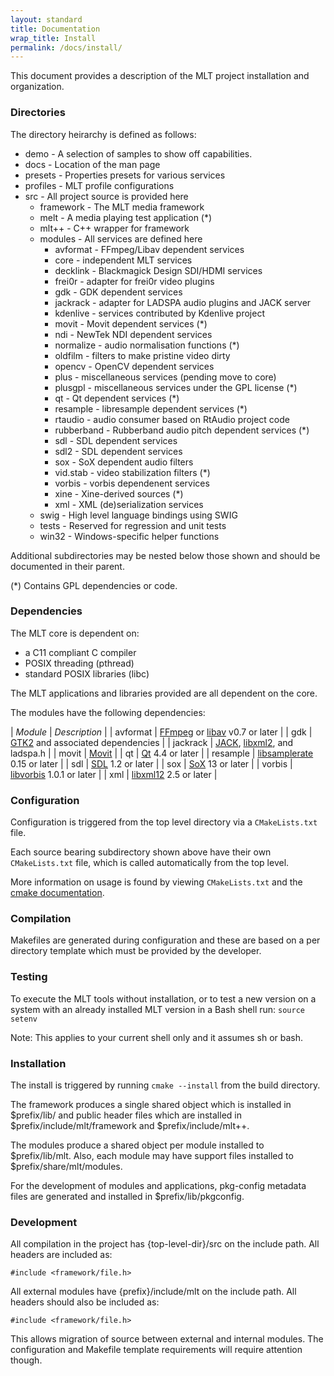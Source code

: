 ```yaml
---
layout: standard
title: Documentation
wrap_title: Install
permalink: /docs/install/
---
```


This document provides a description of the MLT project installation and organization.

### Directories

The directory heirarchy is defined as follows:

-   demo - A selection of samples to show off capabilities.
-   docs - Location of the man page
-   presets - Properties presets for various services
-   profiles - MLT profile configurations
-   src - All project source is provided here
    -   framework - The MLT media framework
    -   melt - A media playing test application (\*)
    -   mlt++ - C++ wrapper for framework
    -   modules - All services are defined here
        -   avformat - FFmpeg/Libav dependent services
        -   core - independent MLT services
        -   decklink - Blackmagick Design SDI/HDMI services
        -   frei0r - adapter for frei0r video plugins
        -   gdk - GDK dependent services
        -   jackrack - adapter for LADSPA audio plugins and JACK server
        -   kdenlive - services contributed by Kdenlive project
        -   movit - Movit dependent services (\*)
        -   ndi - NewTek NDI dependent services
        -   normalize - audio normalisation functions (\*)
        -   oldfilm - filters to make pristine video dirty
        -   opencv - OpenCV dependent services
        -   plus - miscellaneous services (pending move to core)
        -   plusgpl - miscellaneous services under the GPL license (\*)
        -   qt - Qt dependent services (\*)
        -   resample - libresample dependent services (\*)
        -   rtaudio - audio consumer based on RtAudio project code
        -   rubberband - Rubberband audio pitch dependent services (\*)
        -   sdl - SDL dependent services
        -   sdl2 - SDL dependent services
        -   sox - SoX dependent audio filters
        -   vid.stab - video stabilization filters (\*)
        -   vorbis - vorbis dependenent services
        -   xine - Xine-derived sources (\*)
        -   xml - XML (de)serialization services
    -   swig - High level language bindings using SWIG
    -   tests - Reserved for regression and unit tests
    -   win32 - Windows-specific helper functions

Additional subdirectories may be nested below those shown and should be
documented in their parent.

(\*) Contains GPL dependencies or code.

### Dependencies

The MLT core is dependent on:

-   a C11 compliant C compiler
-   POSIX threading (pthread)
-   standard POSIX libraries (libc)

The MLT applications and libraries provided are all dependent on the
core.

The modules have the following dependencies:

  | *Module* | *Description* |
  | avformat | [FFmpeg](http://www.ffmpeg.org) or [libav](http://www.libav.org) v0.7 or later |
  | gdk | [GTK2](http://www.gtk.org) and associated dependencies |
  | jackrack | [JACK](http://jackaudio.org), [libxml2](http://www.xmlsoft.org/), and ladspa.h |
  | movit | [Movit](http://git.sesse.net/movit) |
  | qt | [Qt](http://www.qt-project.org) 4.4 or later |
  | resample | [libsamplerate](http://www.mega-nerd.com/SRC) 0.15 or later |
  | sdl | [SDL](http://www.libsdl.org) 1.2 or later |
  | sox | [SoX](http://sox.sourceforge.net) 13 or later |
  | vorbis | [libvorbis](http://www.vorbis.com) 1.0.1 or later |
  | xml | [libxml12](http://www.xmlsoft.org) 2.5 or later |

### Configuration

Configuration is triggered from the top level directory via a `CMakeLists.txt` file.

Each source bearing subdirectory shown above have their own `CMakeLists.txt`
file, which is called automatically from the top level.

More information on usage is found by viewing `CMakeLists.txt` and the
[cmake documentation](https://cmake.org/cmake/help/latest/i).

### Compilation

Makefiles are generated during configuration and these are based on a
per directory template which must be provided by the developer.

### Testing

To execute the MLT tools without installation, or to test a new version
on a system with an already installed MLT version in a Bash shell run:
`source setenv`

Note: This applies to your current shell only and it assumes sh or bash.

### Installation

The install is triggered by running `cmake --install` from the build
directory.

The framework produces a single shared object which is installed in
$prefix/lib/ and public header files which are installed in
$prefix/include/mlt/framework and $prefix/include/mlt++.

The modules produce a shared object per module installed to
$prefix/lib/mlt. Also, each module may have support files installed to
$prefix/share/mlt/modules.

For the development of modules and applications, pkg-config metadata
files are generated and installed in $prefix/lib/pkgconfig.

### Development

All compilation in the project has {top-level-dir}/src on the include
path. All headers are included as:

~~~
#include <framework/file.h>
~~~

All external modules have {prefix}/include/mlt on the include path. All
headers should also be included as:

~~~
#include <framework/file.h>
~~~

This allows migration of source between external and internal modules.
The configuration and Makefile template requirements will require
attention though.
